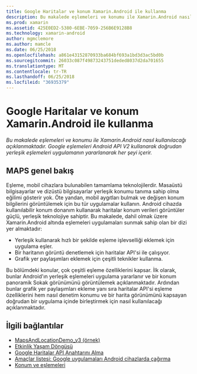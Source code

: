 ```yaml
---
title: Google Haritalar ve konum Xamarin.Android ile kullanma
description: Bu makalede eşlemeleri ve konumu ile Xamarin.Android nasıl kullanılacağı açıklanmaktadır. Google eşlemeleri Android API V2 kullanarak doğrudan yerleşik eşlemeleri uygulamanın yararlanarak her şeyi içerir.
ms.prod: xamarin
ms.assetid: 425E0ED2-5380-6EBE-7059-256B6E9128B8
ms.technology: xamarin-android
author: mgmclemore
ms.author: mamcle
ms.date: 06/25/2018
ms.openlocfilehash: a861e43152870933ba684bf693a1bd3d3ac5bd0b
ms.sourcegitcommit: 26033c087f49873243751deded8037d2da701655
ms.translationtype: MT
ms.contentlocale: tr-TR
ms.lasthandoff: 06/25/2018
ms.locfileid: "36935379"
---
```

# <a name="how-to-use-google-maps-and-location-with-xamarinandroid"></a>Google Haritalar ve konum Xamarin.Android ile kullanma

_Bu makalede eşlemeleri ve konumu ile Xamarin.Android nasıl kullanılacağı açıklanmaktadır. Google eşlemeleri Android API V2 kullanarak doğrudan yerleşik eşlemeleri uygulamanın yararlanarak her şeyi içerir._

## <a name="maps-overview"></a>MAPS genel bakış

Eşleme, mobil cihazlara bulunabilen tamamlama teknolojilerdir. Masaüstü bilgisayarlar ve dizüstü bilgisayarlar yerleşik konumu tanıma sahip olma eğilimi gösterir yok. Öte yandan, mobil aygıtları bulmak ve değişen konum bilgilerini görüntülemek için bu tür uygulamalar kullanın. Android cihazda kullanılabilir konum donanım kullanarak haritalar konum verileri görüntüler güçlü, yerleşik teknolojiye sahiptir. Bu makalede, dahil olmak üzere Xamarin.Android altında eşlemeleri uygulamaları sunmak sahip olan bir dizi yer almaktadır: 

-  Yerleşik kullanarak hızlı bir şekilde eşleme işlevselliği eklemek için uygulama eşler.
-  Bir haritanın görüntü denetlemek için haritalar API'si ile çalışıyor.
-  Grafik yer paylaşımları eklemek için çeşitli teknikler kullanma.

Bu bölümdeki konular, çok çeşitli eşleme özelliklerini kapsar.
İlk olarak, bunlar Android'ın yerleşik eşlemeleri uygulama yararlanır ve bir konum panoramik Sokak görünümünü görüntülemek açıklanmaktadır. Ardından bunlar grafik yer paylaşımları ekleme yanı sıra haritalar API'si eşleme özelliklerini hem nasıl denetim konumu ve bir harita görünümünü kapsayan doğrudan bir uygulama içinde birleştirmek için nasıl kullanılacağı açıklanmaktadır.


## <a name="related-links"></a>İlgili bağlantılar

- [MapsAndLocationDemo_v3 (örnek)](https://developer.xamarin.com/samples/monodroid/MapsAndLocationDemo_v3/)
- [Etkinlik Yaşam Döngüsü](~/android/app-fundamentals/activity-lifecycle/index.md)
- [Google Haritalar API Anahtarını Alma](~/android/platform/maps-and-location/maps/obtaining-a-google-maps-api-key.md)
- [Amaçlar listesi: Google uygulamaları Android cihazlarda çağırma](http://developer.android.com/guide/appendix/g-app-intents.html)
- [Konum ve eşlemeleri](http://developer.android.com/guide/topics/location/index.html)
